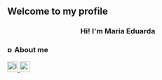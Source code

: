 ## Welcome to my profile 
<h3 align="center">Hi! I'm Maria Eduarda</h3>

<h3><img width="16" height="16" src="https://img.icons8.com/tiny-glyph/16/F25081/person-male.png" alt="person-male"/>About me</h3>


<div>
<a href = "https://instagram.com/_duudafs"><img width="24" height="24" src="https://img.icons8.com/color-pixels/32/instagram-new.png" alt="instagram-new"/>
<a href = "mailto:dudascomparin@gmail.com"><img width="24" height="24" src="https://img.icons8.com/color-pixels/32/gmail-new.png" alt="gmail-new"/>
</div>

